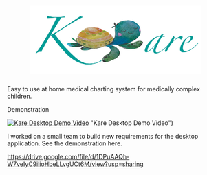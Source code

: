 <h1>
  <div align="center">
    <img src="logo.png" width="400px"</img> 
</div>
</h1>

Easy to use at home medical charting system for medically complex children.


Demonstration 

[![Kare Desktop Demo Video](//img.[youtube.com/vi/StTqXEQ2l-Y](https://youtube.com/embed/hgNUex33H38)/0.jpg)](//[www.youtube.com/embed/hgNUex33H38]) "Kare Desktop Demo Video")

I worked on a small team to build new requirements for the desktop application. See the demonstration here. 

https://drive.google.com/file/d/1DPuAAQh-W7veIyC9ilioHbeLLvgUCt6M/view?usp=sharing
